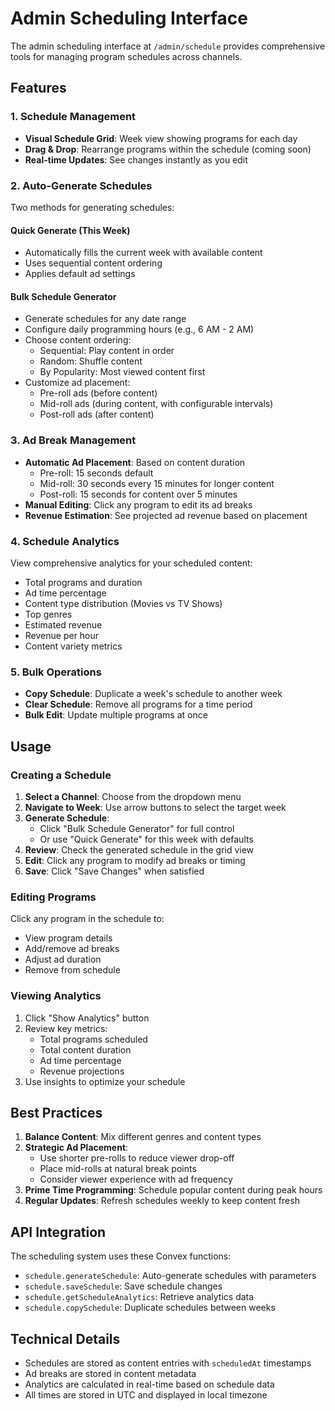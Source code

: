 # Admin Scheduling Interface

The admin scheduling interface at `/admin/schedule` provides comprehensive tools for managing program schedules across channels.

## Features

### 1. Schedule Management
- **Visual Schedule Grid**: Week view showing programs for each day
- **Drag & Drop**: Rearrange programs within the schedule (coming soon)
- **Real-time Updates**: See changes instantly as you edit

### 2. Auto-Generate Schedules
Two methods for generating schedules:

#### Quick Generate (This Week)
- Automatically fills the current week with available content
- Uses sequential content ordering
- Applies default ad settings

#### Bulk Schedule Generator
- Generate schedules for any date range
- Configure daily programming hours (e.g., 6 AM - 2 AM)
- Choose content ordering:
  - Sequential: Play content in order
  - Random: Shuffle content
  - By Popularity: Most viewed content first
- Customize ad placement:
  - Pre-roll ads (before content)
  - Mid-roll ads (during content, with configurable intervals)
  - Post-roll ads (after content)

### 3. Ad Break Management
- **Automatic Ad Placement**: Based on content duration
  - Pre-roll: 15 seconds default
  - Mid-roll: 30 seconds every 15 minutes for longer content
  - Post-roll: 15 seconds for content over 5 minutes
- **Manual Editing**: Click any program to edit its ad breaks
- **Revenue Estimation**: See projected ad revenue based on placement

### 4. Schedule Analytics
View comprehensive analytics for your scheduled content:
- Total programs and duration
- Ad time percentage
- Content type distribution (Movies vs TV Shows)
- Top genres
- Estimated revenue
- Revenue per hour
- Content variety metrics

### 5. Bulk Operations
- **Copy Schedule**: Duplicate a week's schedule to another week
- **Clear Schedule**: Remove all programs for a time period
- **Bulk Edit**: Update multiple programs at once

## Usage

### Creating a Schedule

1. **Select a Channel**: Choose from the dropdown menu
2. **Navigate to Week**: Use arrow buttons to select the target week
3. **Generate Schedule**: 
   - Click "Bulk Schedule Generator" for full control
   - Or use "Quick Generate" for this week with defaults
4. **Review**: Check the generated schedule in the grid view
5. **Edit**: Click any program to modify ad breaks or timing
6. **Save**: Click "Save Changes" when satisfied

### Editing Programs

Click any program in the schedule to:
- View program details
- Add/remove ad breaks
- Adjust ad duration
- Remove from schedule

### Viewing Analytics

1. Click "Show Analytics" button
2. Review key metrics:
   - Total programs scheduled
   - Total content duration
   - Ad time percentage
   - Revenue projections
3. Use insights to optimize your schedule

## Best Practices

1. **Balance Content**: Mix different genres and content types
2. **Strategic Ad Placement**: 
   - Use shorter pre-rolls to reduce viewer drop-off
   - Place mid-rolls at natural break points
   - Consider viewer experience with ad frequency
3. **Prime Time Programming**: Schedule popular content during peak hours
4. **Regular Updates**: Refresh schedules weekly to keep content fresh

## API Integration

The scheduling system uses these Convex functions:

- `schedule.generateSchedule`: Auto-generate schedules with parameters
- `schedule.saveSchedule`: Save schedule changes
- `schedule.getScheduleAnalytics`: Retrieve analytics data
- `schedule.copySchedule`: Duplicate schedules between weeks

## Technical Details

- Schedules are stored as content entries with `scheduledAt` timestamps
- Ad breaks are stored in content metadata
- Analytics are calculated in real-time based on schedule data
- All times are stored in UTC and displayed in local timezone